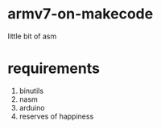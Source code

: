 # armv7-on-makecode
little bit of asm


# requirements
1. binutils
2. nasm
3. arduino
4. reserves of happiness


